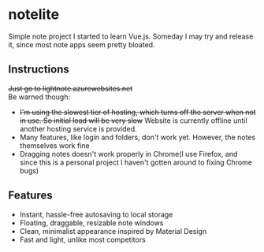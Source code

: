 # notelite

Simple note project I started to learn Vue.js.   Someday I may try and release it, since most note apps seem pretty bloated.  

## Instructions
~~Just go to lightnote.azurewebsites.net~~  
Be warned though:
* ~~I'm using the slowest tier of hosting, which turns off the server when not in use.  So initial load will be very slow~~ Website is currently offline until another hosting service is provided.
* Many features, like login and folders, don't work yet.  However, the notes themselves work fine
* Dragging notes doesn't work properly in Chrome(I use Firefox, and since this is a personal project I haven't gotten around to fixing Chrome bugs)

## Features
* Instant, hassle-free autosaving to local storage
* Floating, draggable, resizable note windows
* Clean, minimalist appearance inspired by Material Design
* Fast and light, unlike most competitors
